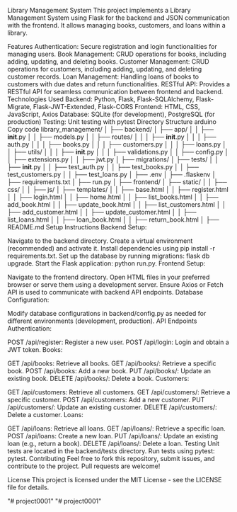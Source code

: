 Library Management System
This project implements a Library Management System using Flask for the backend and JSON communication with the frontend. It allows managing books, customers, and loans within a library.

Features
Authentication: Secure registration and login functionalities for managing users.
Book Management: CRUD operations for books, including adding, updating, and deleting books.
Customer Management: CRUD operations for customers, including adding, updating, and deleting customer records.
Loan Management: Handling loans of books to customers with due dates and return functionalities.
RESTful API: Provides a RESTful API for seamless communication between frontend and backend.
Technologies Used
Backend: Python, Flask, Flask-SQLAlchemy, Flask-Migrate, Flask-JWT-Extended, Flask-CORS
Frontend: HTML, CSS, JavaScript, Axios
Database: SQLite (for development), PostgreSQL (for production)
Testing: Unit testing with pytest
Directory Structure
arduino
Copy code
library_management/
│
├── backend/
│   ├── app/
│   │   ├── __init__.py
│   │   ├── models.py
│   │   ├── routes/
│   │   │   ├── __init__.py
│   │   │   ├── auth.py
│   │   │   ├── books.py
│   │   │   ├── customers.py
│   │   │   ├── loans.py
│   │   ├── utils/
│   │   │   ├── __init__.py
│   │   │   ├── validations.py
│   │   ├── config.py
│   │   ├── extensions.py
│   │   ├── jwt.py
│   ├── migrations/
│   ├── tests/
│   │   ├── __init__.py
│   │   ├── test_auth.py
│   │   ├── test_books.py
│   │   ├── test_customers.py
│   │   ├── test_loans.py
│   ├── .env
│   ├── .flaskenv
│   ├── requirements.txt
│   ├── run.py
│
├── frontend/
│   ├── static/
│   │   ├── css/
│   │   ├── js/
│   ├── templates/
│   │   ├── base.html
│   │   ├── register.html
│   │   ├── login.html
│   │   ├── home.html
│   │   ├── list_books.html
│   │   ├── add_book.html
│   │   ├── update_book.html
│   │   ├── list_customers.html
│   │   ├── add_customer.html
│   │   ├── update_customer.html
│   │   ├── list_loans.html
│   │   ├── loan_book.html
│   │   ├── return_book.html
│
├── README.md
Setup Instructions
Backend Setup:

Navigate to the backend directory.
Create a virtual environment (recommended) and activate it.
Install dependencies using pip install -r requirements.txt.
Set up the database by running migrations: flask db upgrade.
Start the Flask application: python run.py.
Frontend Setup:

Navigate to the frontend directory.
Open HTML files in your preferred browser or serve them using a development server.
Ensure Axios or Fetch API is used to communicate with backend API endpoints.
Database Configuration:

Modify database configurations in backend/config.py as needed for different environments (development, production).
API Endpoints
Authentication:

POST /api/register: Register a new user.
POST /api/login: Login and obtain a JWT token.
Books:

GET /api/books: Retrieve all books.
GET /api/books/<id>: Retrieve a specific book.
POST /api/books: Add a new book.
PUT /api/books/<id>: Update an existing book.
DELETE /api/books/<id>: Delete a book.
Customers:

GET /api/customers: Retrieve all customers.
GET /api/customers/<id>: Retrieve a specific customer.
POST /api/customers: Add a new customer.
PUT /api/customers/<id>: Update an existing customer.
DELETE /api/customers/<id>: Delete a customer.
Loans:

GET /api/loans: Retrieve all loans.
GET /api/loans/<id>: Retrieve a specific loan.
POST /api/loans: Create a new loan.
PUT /api/loans/<id>: Update an existing loan (e.g., return a book).
DELETE /api/loans/<id>: Delete a loan.
Testing
Unit tests are located in the backend/tests directory.
Run tests using pytest: pytest.
Contributing
Feel free to fork this repository, submit issues, and contribute to the project. Pull requests are welcome!

License
This project is licensed under the MIT License - see the LICENSE file for details.

"# project0001" 
"# project0001" 
